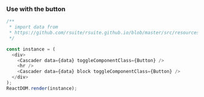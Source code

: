 ### Use with the button

<!--start-code-->

```js
/**
 * import data from
 * https://github.com/rsuite/rsuite.github.io/blob/master/src/resources/data/province-simplified.js
 */

const instance = (
  <div>
    <Cascader data={data} toggleComponentClass={Button} />
    <hr />
    <Cascader data={data} block toggleComponentClass={Button} />
  </div>
);
ReactDOM.render(instance);
```

<!--end-code-->
